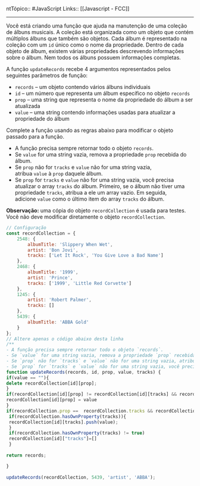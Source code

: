 ntTópico:: #JavaScript 
Links:: [[Javascript - FCC]]

---
Você está criando uma função que ajuda na manutenção de uma coleção de álbuns musicais. A coleção está organizada como um objeto que contém múltiplos álbuns que também são objetos. Cada álbum é representado na coleção com um `id` único como o nome da propriedade. Dentro de cada objeto de álbum, existem várias propriedades descrevendo informações sobre o álbum. Nem todos os álbuns possuem informações completas.

A função `updateRecords` recebe 4 argumentos representados pelos seguintes parâmetros de função:

- `records` – um objeto contendo vários álbuns individuais
- `id` – um número que representa um álbum específico no objeto `records`
- `prop` – uma string que representa o nome da propriedade do álbum a ser atualizada
- `value` – uma string contendo informações usadas para atualizar a propriedade do álbum

Complete a função usando as regras abaixo para modificar o objeto passado para a função.

- A função precisa sempre retornar todo o objeto `records`.
- Se `value` for uma string vazia, remova a propriedade `prop` recebida do álbum.
- Se `prop` não for `tracks` e `value` não for uma string vazia, atribua `value` à `prop` daquele álbum.
- Se `prop` for `tracks` e `value` não for uma string vazia, você precisa atualizar o array `tracks` do álbum. Primeiro, se o álbum não tiver uma propriedade `tracks`, atribua a ele um array vazio. Em seguida, adicione `value` como o último item do array `tracks` do álbum.

**Observação:** uma cópia do objeto `recordCollection` é usada para testes. Você não deve modificar diretamente o objeto `recordCollection`.

```js
// Configuração
const recordCollection = {
	2548: {
		albumTitle: 'Slippery When Wet',
		artist: 'Bon Jovi',
		tracks: ['Let It Rock', 'You Give Love a Bad Name']
	},
	2468: {
		albumTitle: '1999',
		artist: 'Prince',
		tracks: ['1999', 'Little Red Corvette']
	},
	1245: {
		artist: 'Robert Palmer',
		tracks: []
	},
	5439: {
		albumTitle: 'ABBA Gold'
	}
};
// Altere apenas o código abaixo desta linha
/** 
- A função precisa sempre retornar todo o objeto `records`.
- Se `value` for uma string vazia, remova a propriedade `prop` recebida do álbum.
- Se `prop` não for `tracks` e `value` não for uma string vazia, atribua `value` à `prop` daquele álbum.
- Se `prop` for `tracks` e `value` não for uma string vazia, você precisa atualizar o array `tracks` do álbum. Primeiro, se o álbum não tiver uma propriedade `tracks`, atribua a ele um array vazio. Em seguida, adicione `value` como o último item do array `tracks` do álbum.*/
function updateRecords(records, id, prop, value, tracks) {
if(value == ""){
delete recordCollection[id][prop];
}
if(recordCollection[id][prop] != recordCollection[id][tracks] && recordCollection[id][value] !=  ""){
recordCollection[id][prop] = value
}
if(recordCollection.prop ==  recordCollection.tracks && recordCollection.value != ""){
 if(recordCollection.hasOwnProperty(tracks)){
 recordCollection[id][tracks].push(value);
 }
 if(recordCollection.hasOwnProperty(tracks) != true)
 recordCollection[id]["tracks"]=[]
 }
 
return records;

}
  
updateRecords(recordCollection, 5439, 'artist', 'ABBA');
```